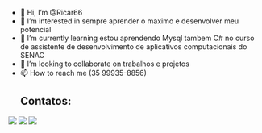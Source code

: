 - 👋 Hi, I’m @Ricar66
- 👀 I’m interested in sempre aprender o maximo e desenvolver meu potencial 
- 🌱 I’m currently learning estou aprendendo Mysql tambem C# no curso de assistente de desenvolvimento de aplicativos computacionais do SENAC
- 💞️ I’m looking to collaborate on trabalhos e projetos 
- 📫 How to reach me (35 99935-8856)
  ## Contatos:

<div>
<a href="https://instagram.com/coradini_66" target="_blank"><img loading="lazy" src="https://img.shields.io/badge/-Instagram-%23E4405F?style=for-the-badge&logo=instagram&logoColor=white" target="_blank"></a>
<a href = "ricardocoradini97@gmail.com"><img loading="lazy" src="https://img.shields.io/badge/Gmail-D14836?style=for-the-badge&logo=gmail&logoColor=white" target="_blank"></a>
<a href="https://www.linkedin.com/in/ricardo coradini" target="_blank"><img loading="lazy" src="https://img.shields.io/badge/-LinkedIn-%230077B5?style=for-the-badge&logo=linkedin&logoColor=white" target="_blank"></a>   
</div>

